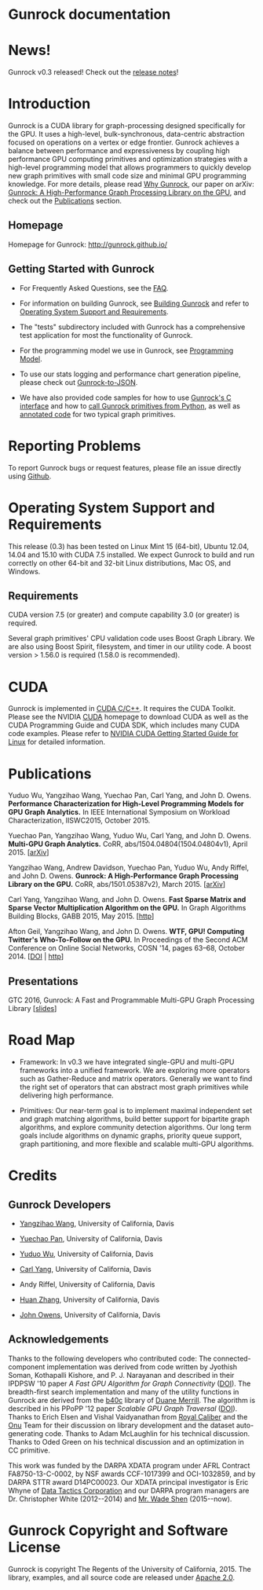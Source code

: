 Gunrock documentation
=====================

News!
=====

Gunrock v0.3 released! Check out the [release notes](http://gunrock.github.io/gunrock/doc/latest/release_notes.html)!

Introduction
============

Gunrock is a CUDA library for graph-processing designed specifically for the
GPU. It uses a high-level, bulk-synchronous, data-centric abstraction focused
on operations on a vertex or edge frontier. Gunrock achieves a balance between
performance and expressiveness by coupling high performance GPU computing
primitives and optimization strategies with a high-level programming model
that allows programmers to quickly develop new graph primitives with small
code size and minimal GPU programming knowledge. For more details, please read
[Why Gunrock](http://gunrock.github.io/gunrock/doc/latest/why-gunrock.html),
our paper on arXiv:
[Gunrock: A High-Performance Graph Processing Library on the GPU](http://arxiv.org/abs/1501.05387),
and check out the
[Publications](#Publications) section.

Homepage
---------

Homepage for Gunrock: <http://gunrock.github.io/>

Getting Started with Gunrock
----------------------------
- For Frequently Asked Questions, see the
[FAQ](http://gunrock.github.io/gunrock/doc/latest/faq.html).

- For information on building Gunrock, see
[Building Gunrock](http://gunrock.github.io/gunrock/doc/latest/building_gunrock.html)
and refer to
[Operating System Support and Requirements](#OS_Support).

- The "tests" subdirectory included with Gunrock has a comprehensive test
application for most the functionality of Gunrock.

- For the programming model we use in Gunrock, see
[Programming Model](http://gunrock.github.io/gunrock/doc/latest/programming_model.html).

- To use our stats logging and performance chart generation pipeline, please check
out [Gunrock-to-JSON](http://gunrock.github.io/gunrock/doc/latest/gunrock_to_json.html).

- We have also provided code samples for how to use
[Gunrock's C interface](https://github.com/gunrock/gunrock/tree/master/shared_lib_tests)
and how to
[call Gunrock primitives from Python](https://github.com/gunrock/gunrock/tree/master/python),
as well as [annotated code](http://gunrock.github.io/gunrock/doc/annotated_primitives/annotated_primitives.html)
for two typical graph primitives.

Reporting Problems
==================

To report Gunrock bugs or request features, please file an issue
directly using [Github](https://github.com/gunrock/gunrock/issues).

<!-- TODO: Algorithm Input Size Limitations -->

<a name="OS_Support"></a>
Operating System Support and Requirements
=========================================

This release (0.3) has been tested on Linux Mint 15 (64-bit), Ubuntu
12.04, 14.04 and 15.10 with CUDA 7.5 installed. We expect Gunrock to build
and run correctly on other 64-bit and 32-bit Linux distributions, Mac OS,
and Windows.

Requirements
------------

CUDA version 7.5 (or greater) and compute capability 3.0 (or greater) is
required.

Several graph primitives' CPU validation code uses Boost Graph Library.
We are also using Boost Spirit, filesystem, and timer in our utility code.
A boost version > 1.56.0 is required (1.58.0 is recommended).

CUDA
====

Gunrock is implemented in [CUDA C/C++](http://developer.nvidia.com/cuda).  It
requires the CUDA Toolkit. Please see the NVIDIA
[CUDA](http://developer.nvidia.com/cuda-downloads) homepage to download CUDA as
well as the CUDA Programming Guide and CUDA SDK, which includes many CUDA code
examples. Please refer to [NVIDIA CUDA Getting Started Guide for
Linux](http://docs.nvidia.com/cuda/cuda-getting-started-guide-for-linux) for
detailed information.


<a name="Publications"></a>
Publications
============
Yuduo Wu, Yangzihao Wang, Yuechao Pan, Carl Yang, and John D. Owens.
**Performance Characterization for High-Level Programming Models for GPU Graph
Analytics.** In IEEE International Symposium on Workload Characterization,
IISWC2015, October 2015.

Yuechao Pan, Yangzihao Wang, Yuduo Wu, Carl Yang, and John D. Owens.
**Multi-GPU Graph Analytics.** CoRR, abs/1504.04804(1504.04804v1), April 2015.
[[arXiv](http://arxiv.org/abs/1504.04804)]

Yangzihao Wang, Andrew Davidson, Yuechao Pan, Yuduo Wu, Andy Riffel, and John D. Owens.
**Gunrock: A High-Performance Graph Processing Library on the GPU.**
CoRR, abs/1501.05387v2), March 2015. [[arXiv](http://arxiv.org/abs/1501.05387v2)]

Carl Yang, Yangzihao Wang, and John D. Owens.
**Fast Sparse Matrix and Sparse Vector Multiplication Algorithm on the GPU.**
In Graph Algorithms Building Blocks, GABB 2015, May 2015.
[[http](http://www.escholarship.org/uc/item/1rq9t3j3)]

Afton Geil, Yangzihao Wang, and John D. Owens.
**WTF, GPU! Computing Twitter's Who-To-Follow on the GPU.**
In Proceedings of the Second ACM Conference on Online Social Networks,
COSN '14, pages 63–68, October 2014.
[[DOI](http://dx.doi.org/10.1145/2660460.2660481) | [http](http://escholarship.org/uc/item/5xq3q8k0)]

Presentations
-------------
GTC 2016, Gunrock: A Fast and Programmable Multi-GPU Graph Processing Library [[slides](https://github.com/gunrock/gunrock/raw/master/doc/GTC%202016_Gunrock-%20a%20Fast%20and%20Programmable%20Multi-GPU%20Graph%20Processing%20Library.pdf)]

Road Map
========

 - Framework: In v0.3 we have integrated single-GPU and multi-GPU frameworks
   into a unified framework. We are exploring more operators such as
   Gather-Reduce and matrix operators. Generally we want to find the right set
   of operators that can abstract most graph primitives while delivering high
   performance.

 - Primitives: Our near-term goal is to implement maximal independent set
   and graph matching algorithms, build better support for bipartite
   graph algorithms, and explore community detection algorithms. Our long term
   goals include algorithms on dynamic graphs, priority queue support, graph
   partitioning, and more flexible and scalable multi-GPU algorithms.

Credits
=======

Gunrock Developers
------------------

- [Yangzihao Wang](http://www.idav.ucdavis.edu/~yzhwang/),
  University of California, Davis

- [Yuechao Pan](https://sites.google.com/site/panyuechao/home), University of California, Davis

- [Yuduo Wu](http://www.ece.ucdavis.edu/~wyd855/),
  University of California, Davis

- [Carl Yang](http://web.ece.ucdavis.edu/~ctcyang/),
  University of California, Davis

- Andy Riffel, University of California, Davis

- [Huan Zhang](http://www.huan-zhang.com/),
  University of California, Davis


- [John Owens](http://www.ece.ucdavis.edu/~jowens/),
  University of California, Davis

Acknowledgements
----------------

Thanks to the following developers who contributed code: The
connected-component implementation was derived from code written by
Jyothish Soman, Kothapalli Kishore, and P. J. Narayanan and described
in their IPDPSW '10 paper *A Fast GPU Algorithm for Graph
Connectivity* ([DOI](http://dx.doi.org/10.1109/IPDPSW.2010.5470817)).
The breadth-first search implementation and many of the utility
functions in Gunrock are derived from the
[b40c](http://code.google.com/p/back40computing/) library of
[Duane Merrill](https://sites.google.com/site/duanemerrill/). The
algorithm is described in his PPoPP '12 paper *Scalable GPU Graph
Traversal* ([DOI](http://dx.doi.org/10.1145/2370036.2145832)). Thanks
to Erich Elsen and Vishal Vaidyanathan from
[Royal Caliber](http://www.royal-caliber.com/) and the [Onu](http://www.onu.io/) Team for their discussion on
library development and the dataset auto-generating code. Thanks to
Adam McLaughlin for his technical discussion. Thanks to Oded Green
on his technical discussion and an optimization in CC primitive.

This work was funded by the DARPA XDATA program under AFRL Contract
FA8750-13-C-0002, by NSF awards CCF-1017399 and OCI-1032859, and by
DARPA STTR award D14PC00023. Our
XDATA principal investigator is Eric Whyne of
[Data Tactics Corporation](http://www.data-tactics.com/) and our DARPA
program managers are Dr. Christopher White (2012--2014) and [Mr. Wade
Shen](http://www.darpa.mil/staff/mr-wade-shen) (2015--now).

Gunrock Copyright and Software License
======================================

Gunrock is copyright The Regents of the University of
California, 2015. The library, examples, and all source code are
released under
[Apache 2.0](http://www.apache.org/licenses/LICENSE-2.0).
